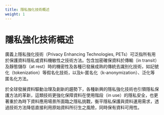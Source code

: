 ```yaml
---
title: 隱私強化技術概述
weight: 1
---
```



# 隱私強化技術概述

廣義上隱私強化技術（Privacy Enhancing Technologies, PETs）可泛指所有用於保護資料隱私或資料機敏性之技術方法。包含加密確保資料於傳輸（in transit）及靜態儲存（at rest）時的機密性及各種已發展成熟的傳統去識別化技術，如記號化（tokenization）等假名化技術，以及k-匿名化（k-anonymization）、泛化等匿名化方法。

於全球發展資料驅動治理及創新的趨勢下，各種新興的隱私強化技術也引領隱私保護方法的革新，這類技術更強化保障資料在使用階段（in use）的隱私安全，也更著重於為時下資料應用場景所面臨之隱私挑戰，衡平隱私保護與資料運用需求，透過技術方法降低直接利用原始資料所衍生之風險，同時保有資料可用性。